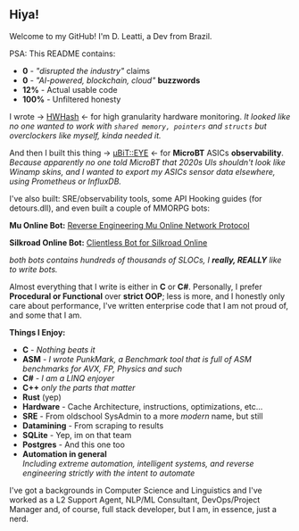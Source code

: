 
## Hiya!

Welcome to my GitHub! I'm D. Leatti, a Dev from Brazil.

PSA: This README contains:
- **0** - *"disrupted the industry"* claims 
- **0** - *"AI-powered, blockchain, cloud"* **buzzwords**
- **12%** - Actual usable code
- **100%** - Unfiltered honesty

I wrote → [HWHash](https://www.nuget.org/packages/HWHash) ← for high granularity hardware monitoring.
*It looked like no one wanted to work with ```shared memory, pointers``` and ```structs``` but overclockers like myself, kinda needed it.*

And then I built this thing → [μBiT::EYE](https://ubit.watch) ← for **MicroBT** ASICs **observability**. 
*Because apparently no one told MicroBT that 2020s UIs shouldn't look like Winamp skins, and I wanted to export my ASICs sensor data elsewhere, using Prometheus or InfluxDB.*

I've also built: SRE/observability tools, some API Hooking guides (for detours.dll), and even built a couple of MMORPG bots:

**Mu Online Bot:** [Reverse Engineering Mu Online Network Protocol](https://kernelriot.com/blog/reverse-engineering-mu-online-network-protocol) 

**Silkroad Online Bot:** [Clientless Bot for Silkroad Online](https://kernelriot.com/blog/silkroad-online-clientless-bot) 

*both bots contains hundreds of thousands of SLOCs, I **really, REALLY** like to write bots.*

Almost everything that I write is either in **C** or **C#**. Personally, I prefer **Procedural or Functional** over **strict OOP**; less is more, and I honestly only care about performance, I've written enterprise code that I am not proud of, and some that I am. 

**Things I Enjoy:**

- **C** - *Nothing beats it*
- **ASM** - *I wrote PunkMark, a Benchmark tool that is full of ASM benchmarks for AVX, FP, Physics and such* 
- **C#** - *I am a LINQ enjoyer*
- **C++** *only the parts that matter*
- **Rust** (yep)
- **Hardware** - Cache Architecture, instructions, optimizations, etc...
- **SRE** - From oldschool SysAdmin to a more *modern* name, but still
- **Datamining** - From scraping to results
- **SQLite** - Yep, im on that team
- **Postgres** - And this one too
- **Automation in general**  
  *Including extreme automation, intelligent systems, and reverse engineering strictly with the intent to automate*

I've got a backgrounds in Computer Science and Linguistics and I've worked as a L2 Support Agent, NLP/ML Consultant, DevOps/Project Manager and, of course, full stack developer, but I am, in essence, just a nerd.


<!--
**layer07/layer07** is a ✨ _special_ ✨ repository because its `README.md` (this file) appears on your GitHub profile.

Here are some ideas to get you started:

- 🔭 I’m currently working on ...
- 🌱 I’m currently learning ...
- 👯 I’m looking to collaborate on ...
- 🤔 I’m looking for help with ...
- 💬 Ask me about ...
- 📫 How to reach me: ...
- 😄 Pronouns: ...
- ⚡ Fun fact: ...
-->
